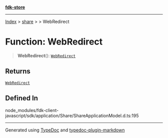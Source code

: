 [**fdk-store**](../../../README.md)
***

[Index](../../../API.md) > [share](../../README.md) > [<internal>](../README.md) > WebRedirect

# Function: WebRedirect

> **WebRedirect**(): [`WebRedirect`](../type-aliases/type-alias.WebRedirect.md)

## Returns

[`WebRedirect`](../type-aliases/type-alias.WebRedirect.md)

## Defined In

node\_modules/fdk-client-javascript/sdk/application/Share/ShareApplicationModel.d.ts:195

***
Generated using [TypeDoc](https://typedoc.org/) and [typedoc-plugin-markdown](https://www.npmjs.com/package/typedoc-plugin-markdown)
